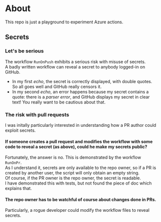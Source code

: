# About
This repo is just a playground to experiment Azure actions.

## Secrets
### Let's be serious
The workflow `RunOnPush` exhibits a serious risk with misuse of secrets.  
A badly written workflow can reveal a secret to anybody logged-in on GitHub.

- In my first _echo_, the secret is correctly displayed, with double quotes. So all goes well and GitHub really censors it.  
- In my second _echo_, an error happens because my secret contains a quote: there is a _parser error_, and GitHub displays my secret in clear text! You really want to be cautious about that.

### The risk with pull requests
I was initally particularly interested in understanding how a PR author could exploit secrets.

#### If someone creates a pull request and modifies the workflow with some code to reveal a secret (as above), could he make my secrets public?
Fortunately, the answer is no. This is demonstrated by the workflow `RunOnPr`.  
As I understand it, secrets are only available to the repo owner, so if a PR is created by another user, the script will only obtain an empty string.  
Of course, if the PR owner is the repo owner, the secret is readable.  
I have demonstrated this with tests, but not found the piece of doc which explains that.

#### The repo owner has to be watchful of course about changes done in PRs.
Particularly, a rogue developer could modify the workflow files to reveal secrets.
